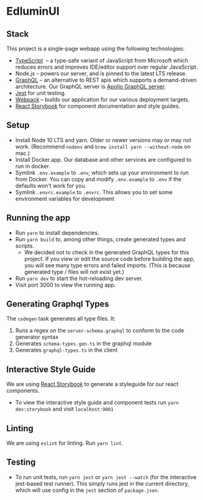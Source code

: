 # EdluminUI

## Stack

This project is a single-page webapp using the following technologies:

- [TypeScript](https://www.typescriptlang.org)  – a type-safe variant of JavaScript from Microsoft which reduces errors and improves IDE/editor support over regular JavaScript.
- Node.js – powers our server, and is pinned to the latest LTS release.
- [GraphQL](http://graphql.org) – an alternative to REST apis which supports a demand-driven architecture. Our GraphQL server is [Apollo GraphQL server](http://dev.apollodata.com/tools/graphql-server/).
- [Jest](http://facebook.github.io/jest/#use) for unit testing.
- [Webpack](https://webpack.github.io) – builds our application for our various deployment targets.
- [React Storybook](https://storybook.js.org/) for component documentation and style guides.

## Setup

- Install Node 10 LTS and yarn. Older or newer versions may or may not work. (Recommend `nodenv` and `brew install yarn --without-node` on mac.)
- Install Docker.app. Our database and other services are configured to run in docker.
- Symlink `.env.example` to `.env`, which sets up your environment to run from Docker. You can copy and modify `.env.example` to `.env` if the defaults won't work for you.
- Symlink `.envrc.example` to `.envrc`. This allows you to set some environment variables for development

## Running the app

- Run `yarn` to install dependencies.
- Run `yarn build` to, among other things, create generated types and scripts.
  - We decided not to check in the generated GraphQL types for this project. If you view or edit the source code before building the app, you will see many type errors and failed imports. (This is because generated type / files will not exist yet.)
- Run `yarn dev` to start the hot-reloading dev server.
- Visit port 3000 to view the running app.

## Generating Graphql Types

The `codegen` task generates all type files. It:

1.  Runs a regex on the `server-schema.graphql` to conform to the code generator syntax
2.  Generates `schema-types.gen.ts` in the graphql module
3.  Generates `graphql-types.ts` in the client

## Interactive Style Guide

We are using [React Storybook](https://storybook.js.org/) to generate a styleguide for our react components.

- To view the interactive style guide and component tests run `yarn dev:storybook` and visit `localhost:9001`

## Linting

We are using `eslint` for linting. Run `yarn lint`.

## Testing

- To run unit tests, run `yarn jest` or `yarn jest --watch` (for the interactive jest-based test runner). This simply runs jest in the current directory, which will use config in the `jest` section of `package.json`.
